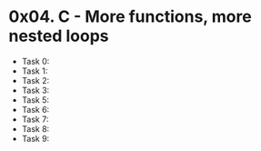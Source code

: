 # 0x04. C - More functions, more nested loops

* Task 0:
* Task 1:
* Task 2:
* Task 3:
* Task 5:
* Task 6:
* Task 7:
* Task 8:
* Task 9:
